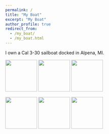 ```yaml
---
permalink: /
title: "My Boat"
excerpt: "My Boat"
author_profile: true
redirect_from: 
  - /my_boat/
  - /my_boat.html
---
```


I own a Cal 3-30 sailboat docked in Alpena, MI. 

<p float="left">
  <img src="images/boat1.png" width="100" />
  <img src="images/boat2.png" width="100" /> 
  <img src="images/boat3.png" width="100" />
</p>

<p float="left">
  <img src="images/boat4.png" width="100" />
  <img src="images/boat5.png" width="100" /> 
  <img src="images/boat6.png" width="100" />
</p>